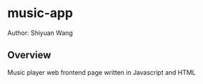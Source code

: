 # music-app
Author:  Shiyuan Wang

## Overview
Music player web frontend page written in Javascript and HTML

